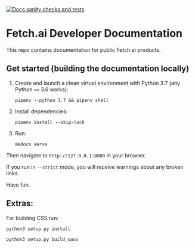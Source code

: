 <a href="https://github.com/fetchai/docs/workflows/Docs%20sanity%20checks%20and%20tests">
<img alt="Docs sanity checks and tests" src="https://github.com/fetchai/docs/workflows/Docs%20sanity%20checks%20and%20tests/badge.svg?branch=master">
</a>

# Fetch.ai Developer Documentation

This repo contains documentation for public Fetch.ai products.

## Get started (building the documentation locally)

1. Create and launch a clean virtual environment with Python 3.7 (any Python `>=` 3.6 works):

       pipenv --python 3.7 && pipenv shell

2. Install dependencies:

       pipenv install --skip-lock

3. Run:

       mkdocs serve

Then navigate to `http://127.0.0.1:8000` in your browser.

If you run in `--strict` mode, you will receive warnings about any broken links.

Have fun.


## Extras:

For building CSS run:

`python3 setup.py install`

`python3 setup.py build_sass`
